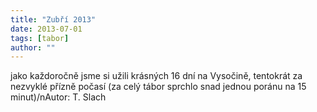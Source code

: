 ```yaml
---
title: "Zubří 2013"
date: 2013-07-01
tags: [tabor]
author: ""
---
```


jako každoročně jsme si užili krásných 16 dní na Vysočině, tentokrát za nezvyklé přízně počasí (za celý tábor sprchlo snad jednou poránu na 15 minut)/nAutor: T. Slach
